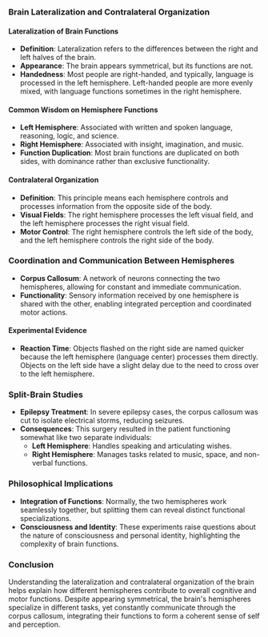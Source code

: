 ### Brain Lateralization and Contralateral Organization

#### Lateralization of Brain Functions
- **Definition**: Lateralization refers to the differences between the right and left halves of the brain.
- **Appearance**: The brain appears symmetrical, but its functions are not.
- **Handedness**: Most people are right-handed, and typically, language is processed in the left hemisphere. Left-handed people are more evenly mixed, with language functions sometimes in the right hemisphere.

#### Common Wisdom on Hemisphere Functions
- **Left Hemisphere**: Associated with written and spoken language, reasoning, logic, and science.
- **Right Hemisphere**: Associated with insight, imagination, and music.
- **Function Duplication**: Most brain functions are duplicated on both sides, with dominance rather than exclusive functionality.

#### Contralateral Organization
- **Definition**: This principle means each hemisphere controls and processes information from the opposite side of the body.
- **Visual Fields**: The right hemisphere processes the left visual field, and the left hemisphere processes the right visual field.
- **Motor Control**: The right hemisphere controls the left side of the body, and the left hemisphere controls the right side of the body.

### Coordination and Communication Between Hemispheres
- **Corpus Callosum**: A network of neurons connecting the two hemispheres, allowing for constant and immediate communication.
- **Functionality**: Sensory information received by one hemisphere is shared with the other, enabling integrated perception and coordinated motor actions.

#### Experimental Evidence
- **Reaction Time**: Objects flashed on the right side are named quicker because the left hemisphere (language center) processes them directly. Objects on the left side have a slight delay due to the need to cross over to the left hemisphere.

### Split-Brain Studies
- **Epilepsy Treatment**: In severe epilepsy cases, the corpus callosum was cut to isolate electrical storms, reducing seizures.
- **Consequences**: This surgery resulted in the patient functioning somewhat like two separate individuals:
  - **Left Hemisphere**: Handles speaking and articulating wishes.
  - **Right Hemisphere**: Manages tasks related to music, space, and non-verbal functions.

### Philosophical Implications
- **Integration of Functions**: Normally, the two hemispheres work seamlessly together, but splitting them can reveal distinct functional specializations.
- **Consciousness and Identity**: These experiments raise questions about the nature of consciousness and personal identity, highlighting the complexity of brain functions.

### Conclusion
Understanding the lateralization and contralateral organization of the brain helps explain how different hemispheres contribute to overall cognitive and motor functions. Despite appearing symmetrical, the brain's hemispheres specialize in different tasks, yet constantly communicate through the corpus callosum, integrating their functions to form a coherent sense of self and perception.